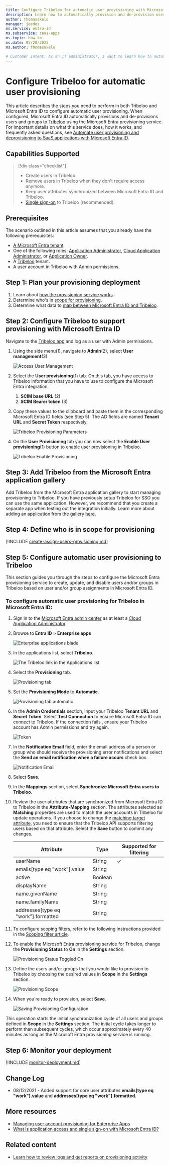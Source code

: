 ```yaml
---
title: Configure Tribeloo for automatic user provisioning with Microsoft Entra ID
description: Learn how to automatically provision and de-provision user accounts from Microsoft Entra ID to Tribeloo.
author: thomasakelo
manager: jeedes
ms.service: entra-id
ms.subservice: saas-apps
ms.topic: how-to
ms.date: 05/20/2025
ms.author: thomasakelo

# Customer intent: As an IT administrator, I want to learn how to automatically provision and deprovision user accounts from Microsoft Entra ID to Tribeloo so that I can streamline the user management process and ensure that users have the appropriate access to Tribeloo.
---
```


# Configure Tribeloo for automatic user provisioning

This article describes the steps you need to perform in both Tribeloo and Microsoft Entra ID to configure automatic user provisioning. When configured, Microsoft Entra ID automatically provisions and de-provisions users and groups to [Tribeloo](https://www.tribeloo.com/) using the Microsoft Entra provisioning service. For important details on what this service does, how it works, and frequently asked questions, see [Automate user provisioning and deprovisioning to SaaS applications with Microsoft Entra ID](~/identity/app-provisioning/user-provisioning.md). 


## Capabilities Supported
> [!div class="checklist"]
> * Create users in Tribeloo.
> * Remove users in Tribeloo when they don't require access anymore.
> * Keep user attributes synchronized between Microsoft Entra ID and Tribeloo.
> * [Single sign-on](tribeloo-tutorial.md) to Tribeloo (recommended).

## Prerequisites

The scenario outlined in this article assumes that you already have the following prerequisites:

* [A Microsoft Entra tenant](~/identity-platform/quickstart-create-new-tenant.md). 
* One of the following roles: [Application Administrator](/entra/identity/role-based-access-control/permissions-reference#application-administrator), [Cloud Application Administrator](/entra/identity/role-based-access-control/permissions-reference#cloud-application-administrator), or [Application Owner](/entra/fundamentals/users-default-permissions#owned-enterprise-applications). 
* A [Tribeloo](https://www.tribeloo.com/) tenant.
* A user account in Tribeloo with Admin permissions.


## Step 1: Plan your provisioning deployment
1. Learn about [how the provisioning service works](~/identity/app-provisioning/user-provisioning.md).
1. Determine who's in [scope for provisioning](~/identity/app-provisioning/define-conditional-rules-for-provisioning-user-accounts.md).
1. Determine what data to [map between Microsoft Entra ID and Tribeloo](~/identity/app-provisioning/customize-application-attributes.md). 

<a name='step-2-configure-tribeloo-to-support-provisioning-with-azure-ad'></a>

## Step 2: Configure Tribeloo to support provisioning with Microsoft Entra ID

Navigate to the [Tribeloo app](https://app.tribeloo.com/) and log as a user with Admin permissions.
1. Using the side menu(1), navigate to **Admin**(2), select **User management**(3)

	![Access User Management](media/tribeloo-provisioning-tutorial/tribeloo-user-management.png)

1. Select the **User provisioning**(1) tab. On this tab, you have access to Tribeloo information that you have to use to configure the Microsoft Entra integration.
   1. **SCIM base URL** (2)
   1. **SCIM Bearer token** (3)
1. Copy these values to the clipboard and paste them in the corresponding Microsoft Entra ID fields (see Step 5). The AD fields are named **Tenant URL** and **Secret Token** respectively.

	![Tribeloo Provisioning Parameters](media/tribeloo-provisioning-tutorial/tribeloo-provisioning-parameters.png)

1. On the **User Provisioning** tab you can now select the **Enable User provisioning**(1) button to enable user provisioning in Tribeloo.

	![Tribeloo Enable Provisioning](media/tribeloo-provisioning-tutorial/tribeloo-enable-provisioning.png)

<a name='step-3-add-tribeloo-from-the-azure-ad-application-gallery'></a>

## Step 3: Add Tribeloo from the Microsoft Entra application gallery

Add Tribeloo from the Microsoft Entra application gallery to start managing provisioning to Tribeloo. If you have previously setup Tribeloo for SSO you can use the same application. However, we recommend that you create a separate app when testing out the integration initially. Learn more about adding an application from the gallery [here](~/identity/enterprise-apps/add-application-portal.md). 

## Step 4: Define who is in scope for provisioning 

[!INCLUDE [create-assign-users-provisioning.md](~/identity/saas-apps/includes/create-assign-users-provisioning.md)]

## Step 5: Configure automatic user provisioning to Tribeloo 

This section guides you through the steps to configure the Microsoft Entra provisioning service to create, update, and disable users and/or groups in Tribeloo based on user and/or group assignments in Microsoft Entra ID.

<a name='to-configure-automatic-user-provisioning-for-tribeloo-in-azure-ad'></a>

### To configure automatic user provisioning for Tribeloo in Microsoft Entra ID:

1. Sign in to the [Microsoft Entra admin center](https://entra.microsoft.com) as at least a [Cloud Application Administrator](~/identity/role-based-access-control/permissions-reference.md#cloud-application-administrator).
1. Browse to **Entra ID** > **Enterprise apps**

	![Enterprise applications blade](common/enterprise-applications.png)

1. In the applications list, select **Tribeloo**.

	![The Tribeloo link in the Applications list](common/all-applications.png)

1. Select the **Provisioning** tab.

	![Provisioning tab](common/provisioning.png)

1. Set the **Provisioning Mode** to **Automatic**.

	![Provisioning tab automatic](common/provisioning-automatic.png)

1. In the **Admin Credentials** section, input your Tribeloo **Tenant URL** and **Secret Token**. Select **Test Connection** to ensure Microsoft Entra ID can connect to Tribeloo. If the connection fails , ensure your Tribeloo account has Admin permissions and try again.

	![Token](common/provisioning-testconnection-tenanturltoken.png)

1. In the **Notification Email** field, enter the email address of a person or group who should receive the provisioning error notifications and select the **Send an email notification when a failure occurs** check box.

	![Notification Email](common/provisioning-notification-email.png)

1. Select **Save**.

1. In the **Mappings** section, select **Synchronize Microsoft Entra users to Tribeloo**.

1. Review the user attributes that are synchronized from Microsoft Entra ID to Tribeloo in the **Attribute-Mapping** section. The attributes selected as **Matching** properties are used to match the user accounts in Tribeloo for update operations. If you choose to change the [matching target attribute](~/identity/app-provisioning/customize-application-attributes.md), you need to ensure that the Tribeloo API supports filtering users based on that attribute. Select the **Save** button to commit any changes.

   |Attribute|Type|Supported for filtering|
   |---|---|---|
   |userName|String|&check;
   |emails[type eq "work"].value|String|
   |active|Boolean|   
   |displayName|String|
   |name.givenName|String|
   |name.familyName|String|
   |addresses[type eq "work"].formatted|String|

1. To configure scoping filters, refer to the following instructions provided in the [Scoping filter  article](~/identity/app-provisioning/define-conditional-rules-for-provisioning-user-accounts.md).

1. To enable the Microsoft Entra provisioning service for Tribeloo, change the **Provisioning Status** to **On** in the **Settings** section.

	![Provisioning Status Toggled On](common/provisioning-toggle-on.png)

1. Define the users and/or groups that you would like to provision to Tribeloo by choosing the desired values in **Scope** in the **Settings** section.

	![Provisioning Scope](common/provisioning-scope.png)

1. When you're ready to provision, select **Save**.

	![Saving Provisioning Configuration](common/provisioning-configuration-save.png)

This operation starts the initial synchronization cycle of all users and groups defined in **Scope** in the **Settings** section. The initial cycle takes longer to perform than subsequent cycles, which occur approximately every 40 minutes as long as the Microsoft Entra provisioning service is running. 

## Step 6: Monitor your deployment

[!INCLUDE [monitor-deployment.md](~/identity/saas-apps/includes/monitor-deployment.md)]

## Change Log
* 08/12/2021 - Added support for core user attributes **emails[type eq "work"].value** and **addresses[type eq "work"].formatted**.

## More resources

* [Managing user account provisioning for Enterprise Apps](~/identity/app-provisioning/configure-automatic-user-provisioning-portal.md)
* [What is application access and single sign-on with Microsoft Entra ID?](~/identity/enterprise-apps/what-is-single-sign-on.md)

## Related content

* [Learn how to review logs and get reports on provisioning activity](~/identity/app-provisioning/check-status-user-account-provisioning.md)
